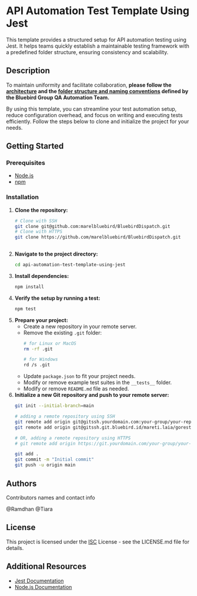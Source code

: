 
# API Automation Test Template Using Jest

This template provides a structured setup for API automation testing using Jest. It helps teams quickly establish a maintainable testing framework with a predefined folder structure, ensuring consistency and scalability.

## Description

To maintain uniformity and facilitate collaboration, **please follow the [architecture](https://bluebirdgroup365.sharepoint.com/sites/QA9/SitePages/API-Automation-Testing-Architecture.aspx) and the [folder structure and naming conventions](https://bluebirdgroup365.sharepoint.com/sites/QA9/SitePages/Folder-Structure-and-Naming-Convention.aspx) defined by the Bluebird Group QA Automation Team.**

By using this template, you can streamline your test automation setup, reduce configuration overhead, and focus on writing and executing tests efficiently. Follow the steps below to clone and initialize the project for your needs.

## Getting Started

### Prerequisites

* [Node.js](https://nodejs.org/)
* [npm](https://www.npmjs.com/)

### Installation

1. **Clone the repository:**
   ```bash
   # Clone with SSH
   git clone git@github.com:marelbluebird/BluebirdDispatch.git
   # Clone with HTTPS
   git clone https://github.com/marelbluebird/BluebirdDispatch.git
 
   ```
2. **Navigate to the project directory:**
   ```bash
   cd api-automation-test-template-using-jest
   ```
3. **Install dependencies:**
   ```bash
   npm install
   ```
4. **Verify the setup by running a test:**
   ```bash
   npm test
   ```
5. **Prepare your project:**
   * Create a new repository in your remote server.
   * Remove the existing ``.git`` folder:
     ```bash
     # for Linux or MacOS
     rm -rf .git

     # for Windows
     rd /s .git
     ```
   * Update ``package.json`` to fit your project needs.
   * Modify or remove example test suites in the ``__tests__`` folder.
   * Modify or remove ```README.md``` file as needed.
6. **Initialize a new Git repository and push to your remote server:**
   ```bash
   git init --initial-branch=main

   # adding a remote repository using SSH
   git remote add origin git@gitssh.yourdomain.com:your-group/your-repository.git
   git remote add origin git@gitssh.git.bluebird.id/mareti.laia/gorest-trial-marel.git

   # OR, adding a remote repository using HTTPS
   # git remote add origin https://git.yourdomain.com/your-group/your-repository.git

   git add .
   git commit -m "Initial commit"
   git push -u origin main
   ```

## Authors

Contributors names and contact info

@Ramdhan
@Tiara

## License

This project is licensed under the [ISC](https://choosealicense.com/licenses/isc/) License - see the LICENSE.md file for details.

## Additional Resources

- [Jest Documentation](https://jestjs.io/docs/getting-started)
- [Node.js Documentation](https://nodejs.org/en/docs/)
